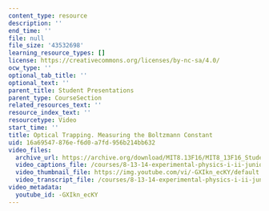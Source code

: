 ```yaml
---
content_type: resource
description: ''
end_time: ''
file: null
file_size: '43532698'
learning_resource_types: []
license: https://creativecommons.org/licenses/by-nc-sa/4.0/
ocw_type: ''
optional_tab_title: ''
optional_text: ''
parent_title: Student Presentations
parent_type: CourseSection
related_resources_text: ''
resource_index_text: ''
resourcetype: Video
start_time: ''
title: Optical Trapping. Measuring the Boltzmann Constant
uid: 16a69547-876e-f6d0-a7fd-956b214bb632
video_files:
  archive_url: https://archive.org/download/MIT8.13F16/MIT8_13F16_StudentPresentations_2_300k.mp4
  video_captions_file: /courses/8-13-14-experimental-physics-i-ii-junior-lab-fall-2016-spring-2017/72e185c1aa0a56d7ba371fd0b34df64e_-GXIkn_ecKY.vtt
  video_thumbnail_file: https://img.youtube.com/vi/-GXIkn_ecKY/default.jpg
  video_transcript_file: /courses/8-13-14-experimental-physics-i-ii-junior-lab-fall-2016-spring-2017/f4fd91f7004c586d26414c6ff6b9b2e1_-GXIkn_ecKY.pdf
video_metadata:
  youtube_id: -GXIkn_ecKY
---
```

